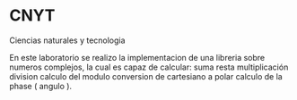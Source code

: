 # CNYT
Ciencias naturales y tecnologia

En este laboratorio se realizo la implementacion de una libreria sobre numeros complejos, la cual es capaz de calcular:
suma 
resta
multiplicación
division
calculo del modulo 
conversion de  cartesiano a polar
calculo de la phase ( angulo ).
